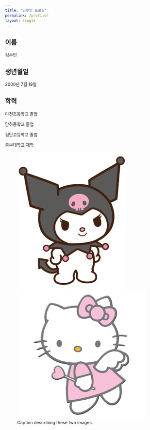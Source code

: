 ```yaml
---
title: "김수빈 프로필"
permalink: /profile/
layout: single
---
```

## 이름

김수빈

## 생년월일

2000년 7월 19일

## 학력

마전초등학교 졸업

당하중학교 졸업

검단고등학교 졸업

중부대학교 재학


<figure class="half">
    <a href="/assets/images/image-filename-1-large.jpg"><img src="/assets/images/kuromi.jpg"></a>
    <a href="/assets/images/image-filename-2-large.jpg"><img src="/assets/images/kitty.jpg"></a>
    <figcaption>Caption describing these two images.</figcaption>
</figure>
